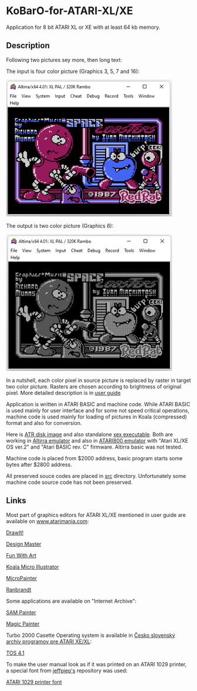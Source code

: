 # KoBarO-for-ATARI-XL/XE

Application for 8 bit ATARI XL or XE with at least 64 kb memory.

## Description

Following two pictures sey more, then long text:

The input is four color picture (Graphics 3, 5, 7 and 16):

![Space Lobsters](/pc-pictures/spalob_gr7.png)

The output is two color picture (Graphics 8):

![Space Lobsters](/pc-pictures/spalob_gr8.png)

In a nutshell, each color pixel in source picture is replaced by raster in target two color picture. Rasters are chosen according to brightness of original pixel. More detailed description is in [user guide](./kobarog_user_guide.pdf)

Application is written in ATARI BASIC and machine code. While ATARI BASIC is used mainly for user interface and for some not speed critical operations, machine code is used mainly for loading of pictures in Koala (compressed) format and also for conversion.

Here is [ATR disk image](./release/kobarog_master.ATR) and also standalone [xex executable](./release/KOBAROG.xex). Both are working in [Altirra emulator](https://virtualdub.org/altirra.html) and also in [ATARI800 emulator](https://atari800.github.io/) with "Atari XL/XE OS ver.2" and "Atari BASIC rev. C" firmware. Altirra basic was not tested.

Machine code is placed from $2000 address, basic program starts some bytes after $2800 address.

All preserved souce codes are placed in [src](./src/) directory. Unfortunately some machine code source code has not been preserved.

## Links

Most part of graphics editors for ATARI XL/XE mentioned in user guide are available on www.atarimania.com:

[DrawIt!](https://www.atarimania.com/utility-atari-400-800-xl-xe-drawit_29938.html)

[Design Master](https://www.atarimania.com/utility-atari-400-800-xl-xe-design-master_12516.html)

[Fun With Art](https://www.atarimania.com/utility-atari-400-800-xl-xe-fun-with-art_27410.html)

[Koala Micro Illustrator](https://www.atarimania.com/utility-atari-400-800-xl-xe-micro-illustrator_30240.html)

[MicroPainter](https://www.atarimania.com/utility-atari-400-800-xl-xe-micro-painter_31609.html)

[Ranbrandt](https://www.atarimania.com/utility-atari-400-800-xl-xe-rambrandt_12480.html)

Some applications are available on "Internet Archive":

[SAM Painter](https://archive.org/details/a8b_Screen_Aided_Management_v1.2_1987_Raindorfsoft)

[Magic Painter](https://archive.org/details/a8b_Magic_Painter_Documentation_1984_Fischer_Ralf_Manseicher_Harald)

Turbo 2000 Casette Operating system is available in [Česko slovenský archív programov pre ATARI XE/XL](http://atari.turiecfoto.sk/soft/):

[TOS 4.1](http://atari.turiecfoto.sk/soft/tos-41.zip)

To make the user manual look as if it was printed on an ATARI 1029 printer, a special font from [jeffpiep's](https://github.com/jeffpiep) repository was used:

[ATARI 1029 printer font](https://github.com/jeffpiep/Atari-Printer-Fonts/tree/master/Atari1029)
